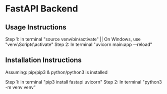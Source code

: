 # FastAPI Backend 

## Usage Instructions

Step 1: In terminal "source venv/bin/activate"  || On Windows, use "venv\Scripts\activate"
Step 2: In terminal "uvicorn main:app --reload"

## Installation Instructions

Assuming: pip/pip3 & python/python3 is installed

Step 1: In terminal "pip3 install fastapi uvicorn"
Step 2: In terminal "python3 -m venv venv"